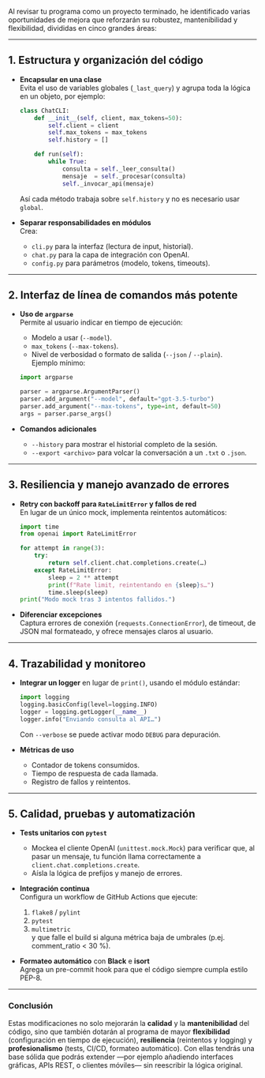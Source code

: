 Al revisar tu programa como un proyecto terminado, he identificado varias oportunidades de mejora que reforzarán su robustez, mantenibilidad y flexibilidad, divididas en cinco grandes áreas:

---

## 1. Estructura y organización del código

- **Encapsular en una clase**  
  Evita el uso de variables globales (`_last_query`) y agrupa toda la lógica en un objeto, por ejemplo:
  ```python
  class ChatCLI:
      def __init__(self, client, max_tokens=50):
          self.client = client
          self.max_tokens = max_tokens
          self.history = []

      def run(self):
          while True:
              consulta = self._leer_consulta()
              mensaje  = self._procesar(consulta)
              self._invocar_api(mensaje)
  ```
  Así cada método trabaja sobre `self.history` y no es necesario usar `global`.

- **Separar responsabilidades en módulos**  
  Crea:
  - `cli.py` para la interfaz (lectura de input, historial).  
  - `chat.py` para la capa de integración con OpenAI.  
  - `config.py` para parámetros (modelo, tokens, timeouts).  

---

## 2. Interfaz de línea de comandos más potente

- **Uso de `argparse`**  
  Permite al usuario indicar en tiempo de ejecución:
  - Modelo a usar (`--model`).  
  - `max_tokens` (`--max-tokens`).  
  - Nivel de verbosidad o formato de salida (`--json` / `--plain`).  
  Ejemplo mínimo:
  ```python
  import argparse

  parser = argparse.ArgumentParser()
  parser.add_argument("--model", default="gpt-3.5-turbo")
  parser.add_argument("--max-tokens", type=int, default=50)
  args = parser.parse_args()
  ```

- **Comandos adicionales**  
  - `--history` para mostrar el historial completo de la sesión.  
  - `--export <archivo>` para volcar la conversación a un `.txt` o `.json`.

---

## 3. Resiliencia y manejo avanzado de errores

- **Retry con backoff para `RateLimitError` y fallos de red**  
  En lugar de un único mock, implementa reintentos automáticos:
  ```python
  import time
  from openai import RateLimitError

  for attempt in range(3):
      try:
          return self.client.chat.completions.create(…)
      except RateLimitError:
          sleep = 2 ** attempt
          print(f"Rate limit, reintentando en {sleep}s…")
          time.sleep(sleep)
  print("Modo mock tras 3 intentos fallidos.")
  ```

- **Diferenciar excepciones**  
  Captura errores de conexión (`requests.ConnectionError`), de timeout, de JSON mal formateado, y ofrece mensajes claros al usuario.

---

## 4. Trazabilidad y monitoreo

- **Integrar un logger** en lugar de `print()`, usando el módulo estándar:
  ```python
  import logging
  logging.basicConfig(level=logging.INFO)
  logger = logging.getLogger(__name__)
  logger.info("Enviando consulta al API…")
  ```
  Con `--verbose` se puede activar modo `DEBUG` para depuración.

- **Métricas de uso**  
  - Contador de tokens consumidos.  
  - Tiempo de respuesta de cada llamada.  
  - Registro de fallos y reintentos.

---

## 5. Calidad, pruebas y automatización

- **Tests unitarios con `pytest`**  
  - Mockea el cliente OpenAI (`unittest.mock.Mock`) para verificar que, al pasar un mensaje, tu función llama correctamente a `client.chat.completions.create`.  
  - Aísla la lógica de prefijos y manejo de errores.

- **Integración continua**  
  Configura un workflow de GitHub Actions que ejecute:
  1. `flake8` / `pylint`  
  2. `pytest`  
  3. `multimetric`  
  y que falle el build si alguna métrica baja de umbrales (p.ej. comment_ratio < 30 %).

- **Formateo automático** con **Black** e **isort**  
  Agrega un pre-commit hook para que el código siempre cumpla estilo PEP-8.

---

### Conclusión

Estas modificaciones no solo mejorarán la **calidad** y la **mantenibilidad** del código, sino que también dotarán al programa de mayor **flexibilidad** (configuración en tiempo de ejecución), **resiliencia** (reintentos y logging) y **profesionalismo** (tests, CI/CD, formateo automático). Con ellas tendrás una base sólida que podrás extender —por ejemplo añadiendo interfaces gráficas, APIs REST, o clientes móviles— sin reescribir la lógica original.
